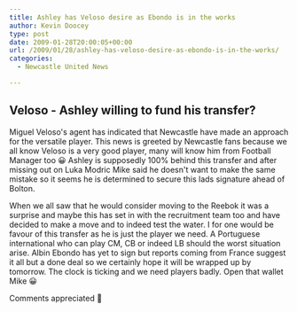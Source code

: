 ```yaml
---
title: Ashley has Veloso desire as Ebondo is in the works
author: Kevin Doocey
type: post
date: 2009-01-28T20:00:05+00:00
url: /2009/01/28/ashley-has-veloso-desire-as-ebondo-is-in-the-works/
categories:
  - Newcastle United News

---
```

## Veloso - Ashley willing to fund his transfer?

Miguel Veloso's agent has indicated that Newcastle have made an approach for the versatile player. This news is greeted by Newcastle fans because we all know Veloso is a very good player, many will know him from Football Manager too 😀 Ashley is supposedly 100% behind this transfer and after missing out on Luka Modric Mike said he doesn't want to make the same mistake so it seems he is determined to secure this lads signature ahead of Bolton.

When we all saw that he would consider moving to the Reebok it was a surprise and maybe this has set in with the recruitment team too and have decided to make a move and to indeed test the water. I for one would be favour of this transfer as he is just the player we need. A Portuguese international who can play CM, CB or indeed LB should the worst situation arise. Albin Ebondo has yet to sign but reports coming from France suggest it all but a done deal so we certainly hope it will be wrapped up by tomorrow. The clock is ticking and we need players badly. Open that wallet Mike 😀

Comments appreciated 🙂
